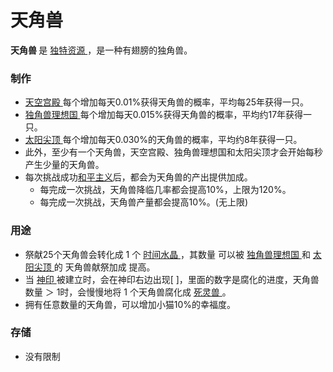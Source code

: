 # 天角兽
  <p>
    <strong>
          天角兽
    </strong>
        是
    <a href="?file=003-资源大全/005-资源介绍#独特资源">
    	独特资源
    </a>
        ，是一种有翅膀的独角兽。
  </p>
 
 ### 制作
   
<ul>
      <li>
        <a href="?file=001-猫咪百科/06-宗教/001-庙塔#天空宫殿">
		天空宫殿
		</a>
        每个增加每天0.01%获得天角兽的概率，平均每25年获得一只。
      <li>
        <a href="?file=001-猫咪百科/06-宗教/001-庙塔#独角兽理想国">
              独角兽理想国
        </a>
            每个增加每天0.015%获得天角兽的概率，平均约17年获得一只。
      </li>
      <li>
        <a href="?file=001-猫咪百科/06-宗教/001-庙塔#太阳尖顶">
              太阳尖顶
        </a>
            每个增加每天0.030%的天角兽的概率，平均约8年获得一只。
      </li>
    
<li>
          此外，至少有一个天角兽，天空宫殿、独角兽理想国和太阳尖顶才会开始每秒产生少量的天角兽。
</li>
        <li>
        每次挑战成功<a href="?file=001-猫咪百科/11-挑战#和平主义">和平主义</a>后，都会为天角兽的产出提供加成。
        <ul>
        <li>
           每完成一次挑战，天角兽降临几率都会提高10%，上限为120%。
        </li>
        <li>
           每完成一次挑战，天角兽产量都会提高10%。(无上限)
        </li>
        </ul>
        </li>
</ul>


### 用途

<ul>
      <li>
            祭献25个天角兽会转化成 1 个
			<a href="?file=003-资源大全/20-时间水晶">
              时间水晶
             </a>
			，其数量 可以被 
			<a href="?file=001-猫咪百科/06-宗教/001-庙塔#独角兽理想国">
              独角兽理想国
        </a>
		    和 
			<a href="?file=001-猫咪百科/06-宗教/001-庙塔#太阳尖顶">
              太阳尖顶
        </a>
		的 天角兽献祭加成 提高。
      </li>
      <li>
            当
        <a href="?file=001-猫咪百科/06-宗教/001-庙塔#神印">
              神印
        </a>
            被建立时，会在神印右边出现[ ]，里面的数字是腐化的进度，天角兽数量 ＞ 1时，会慢慢地将 1 个天角兽腐化成
        <a href="?file=003-资源大全/47-死灵兽">
              死灵兽
        </a>
            。
      </li>
      <li>
            拥有任意数量的天角兽，可以增加小猫10%的幸福度。
      </li>
    </ul>

 ### 存储
<ul>
      <li>
            没有限制
      </li>
    </ul>